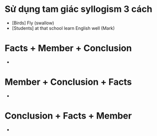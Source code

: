 # Sử dụng tam giác syllogism 3 cách

- [Birds] Fly (swallow)
- [Students] at that school learn English well (Mark)
# Facts + Member + Conclusion
- 
# Member + Conclusion + Facts
- 
# Conclusion + Facts + Member
- 